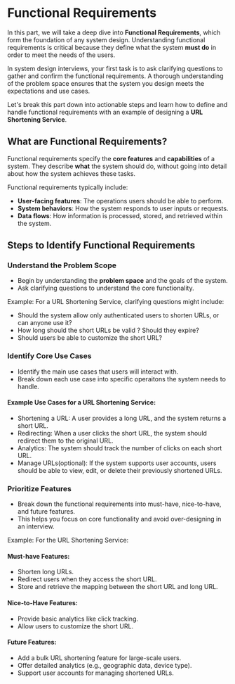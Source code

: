 # Functional Requirements 
In this part, we will take a deep dive into **Functional Requirements**, which form the foundation of any system design. Understanding functional requirements is critical because they define what the system **must do** in order to meet the needs of the users. 

In system design interviews, your first task is to ask clarifying questions to gather and confirm the functional requirements. A thorough understanding of the problem space ensures that the system you design meets the expectations and use cases. 

Let's break this part down into actionable steps and learn how to define and handle functional requirements with an example of designing a **URL Shortening Service**.

## What are Functional Requirements?
Functional requirements specify the **core features** and **capabilities** of a system. They describe **what** the system should do, without going into detail about how the system achieves these tasks.

Functional requirements typically include: 
- **User-facing features**: The operations users should be able to perform.
- **System behaviors**: How the system responds to user inputs or requests. 
- **Data flows**: How information is processed, stored, and retrieved within the system. 

## Steps to Identify Functional Requirements

### Understand the Problem Scope 
- Begin by understanding the **problem space** and the goals of the system.
- Ask clarifying questions to understand the core functionality.

Example: For a URL Shortening Service, clarifying questions might include: 
- Should the system allow only authenticated users to shorten URLs, or can anyone use it?
- How long should the short URLs be valid ? Should they expire? 
- Should users be able to customize the short URL? 

### Identify Core Use Cases 
- Identify the main use cases that users will interact with.
- Break down each use case into specific operaitons the system needs to handle. 

#### Example Use Cases for a URL Shortening Service: 
- Shortening a URL: A user provides a long URL, and the system returns a short URL.
- Redirecting: When a user clicks the short URL, the system should redirect them to the original URL.
- Analytics: The system should track the number of clicks on each short URL.
- Manage URLs(optional): If the system supports user accounts, users should be able to view, edit, or delete their previously shortened URLs.

### Prioritize Features 
- Break down the functional requirements into must-have, nice-to-have, and future features. 
- This helps you focus on core functionality and avoid over-designing in an interview. 

Example: For the URL Shortening Service:

#### Must-have Features: 
- Shorten long URLs.
- Redirect users when they access the short URL.
- Store and retrieve the mapping between the short URL and long URL. 

#### Nice-to-Have Features: 
- Provide basic analytics like click tracking.
- Allow users to customize the short URL.

#### Future Features: 
- Add a bulk URL shortening feature for large-scale users. 
- Offer detailed analytics (e.g., geographic data, device type).
- Support user accounts for managing shortened URLs.


